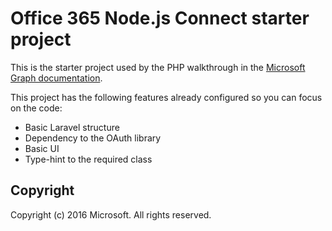 # Office 365 Node.js Connect starter project
This is the starter project used by the PHP walkthrough in the [Microsoft Graph documentation](http://graph.microsoft.io).

This project has the following features already configured so you can focus on the code:

* Basic Laravel structure
* Dependency to the OAuth library
* Basic UI
* Type-hint to the required class 

## Copyright
Copyright (c) 2016 Microsoft. All rights reserved.
